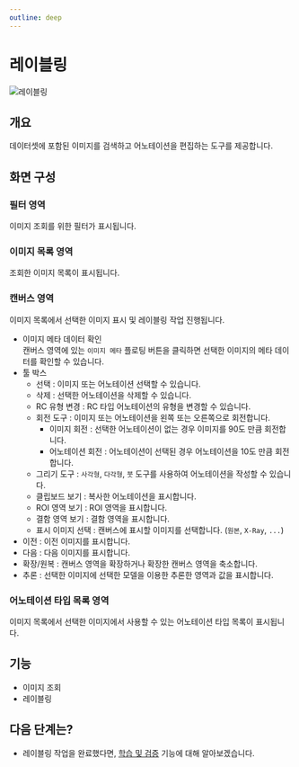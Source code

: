 ```yaml
---
outline: deep
---
```


# 레이블링

![레이블링](/ko/labeling/intro-labeling.png)


## 개요
데이터셋에 포함된 이미지를 검색하고 어노테이션을 편집하는 도구를 제공합니다.


## 화면 구성

### 필터 영역
이미지 조회를 위한 필터가 표시됩니다.

### 이미지 목록 영역
조회한 이미지 목록이 표시됩니다.

### 캔버스 영역
이미지 목록에서 선택한 이미지 표시 및 레이블링 작업 진행됩니다.

- 이미지 메타 데이터 확인  
  캔버스 영역에 있는 `이미지 메타` 플로팅 버튼을 클릭하면 선택한 이미지의 메타 데이터를 확인할 수 있습니다.
- 툴 박스
  - 선택 : 이미지 또는 어노테이션 선택할 수 있습니다.
  - 삭제 : 선택한 어노테이션을 삭제할 수 있습니다.
  - RC 유형 변경 : RC 타입 어노테이션의 유형을 변경할 수 있습니다.
  - 회전 도구 : 이미지 또는 어노테이션을 왼쪽 또는 오른쪽으로 회전합니다.
    - 이미지 회전 : 선택한 어노테이션이 없는 경우 이미지를 90도 만큼 회전합니다.
    - 어노테이션 회전 : 어노테이션이 선택된 경우 어노테이션을 10도 만큼 회전합니다.
  - 그리기 도구 : `사각형`, `다각형`, `붓` 도구를 사용하여 어노테이션을 작성할 수 있습니다.
  - 클립보드 보기 : 복사한 어노테이션을 표시합니다.
  - ROI 영역 보기 : ROI 영역을 표시합니다.
  - 결함 영역 보기 : 결함 영역을 표시합니다.
  - 표시 이미지 선택 : 캔버스에 표시할 이미지를 선택합니다. (`원본`, `X-Ray`, `...`)
- 이전 : 이전 이미지를 표시합니다.
- 다음 : 다음 이미지를 표시합니다.
- 확장/원복 : 캔버스 영역을 확장하거나 확장한 캔버스 영역을 축소합니다.
- 추론 : 선택한 이미지에 선택한 모델을 이용한 추론한 영역과 값을 표시합니다.

### 어노테이션 타입 목록 영역
이미지 목록에서 선택한 이미지에서 사용할 수 있는 어노테이션 타입 목록이 표시됩니다.


## 기능
- 이미지 조회  
- 레이블링  


## 다음 단계는?
- 레이블링 작업을 완료했다면, [학습 및 검증](./intro-training-validation) 기능에 대해 알아보겠습니다.
